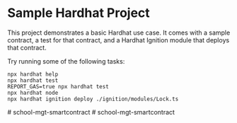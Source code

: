 # Sample Hardhat Project

This project demonstrates a basic Hardhat use case. It comes with a sample contract, a test for that contract, and a Hardhat Ignition module that deploys that contract.

Try running some of the following tasks:

```shell
npx hardhat help
npx hardhat test
REPORT_GAS=true npx hardhat test
npx hardhat node
npx hardhat ignition deploy ./ignition/modules/Lock.ts
```
#   s c h o o l - m g t - s m a r t c o n t r a c t  
 #   s c h o o l - m g t - s m a r t c o n t r a c t  
 